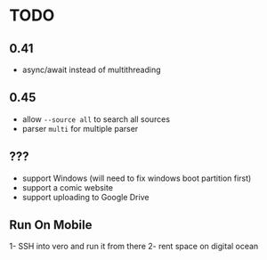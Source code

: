 # TODO

## 0.41

- async/await instead of multithreading

## 0.45

- allow `--source all` to search all sources
- parser `multi` for multiple parser

## ???

- support Windows (will need to fix windows boot partition first)
- support a comic website
- support uploading to Google Drive

## Run On Mobile

1- SSH into vero and run it from there
2- rent space on digital ocean
